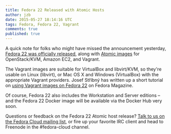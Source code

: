 ```yaml
---
title: Fedora 22 Released with Atomic Hosts
author: jzb
date: 2015-05-27 18:14:16 UTC
tags: Fedora, Fedora 22, Vagrant
comments: true
published: true
---
```


A quick note for folks who might have missed the announcement yesterday, [Fedora 22 was officially released](http://fedoramagazine.org/fedora-22-released/), along with [Atomic images](https://getfedora.org/en/cloud/download/atomic.html) for OpenStack/KVM, Amazon EC2, and Vagrant.

The Vagrant images are suitable for VirtualBox and libvirt/KVM, so they're usable on Linux (libvirt), or Mac OS X and Windows (VirtualBox) with the appropriate Vagrant providers. Josef Stříbný has written up a short tutorial on [using Vagrant images on Fedora 22](http://fedoramagazine.org/running-vagrant-fedora-22/) on Fedora Magazine.

Of course, Fedora 22 also includes the Workstation and Server editions – and the Fedora 22 Docker image will be available via the Docker Hub very soon.

Questions or feedback on the Fedora 22 Atomic host release? [Talk to us on the Fedora Cloud mailing list](https://admin.fedoraproject.org/mailman/listinfo/cloud), or fire up your favorite IRC client and head to Freenode in the #fedora-cloud channel.